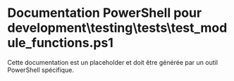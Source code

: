 # Documentation PowerShell pour development\testing\tests\test_module_functions.ps1

Cette documentation est un placeholder et doit être générée par un outil PowerShell spécifique.
